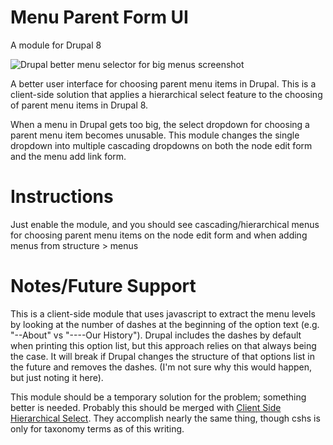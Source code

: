 [menu_parent_form_ui_screenshot]: https://jimkeller.github.io/menu_parent_form_ui/images/drupal-menu-parent-form-ui.png

# Menu Parent Form UI

A module for Drupal 8

![Drupal better menu selector for big menus screenshot][menu_parent_form_ui_screenshot]

A better user interface for choosing parent menu items in Drupal. This is a client-side solution that applies a hierarchical select feature to the choosing of parent menu items in Drupal 8. 

When a menu in Drupal gets too big, the select dropdown for choosing a parent menu item becomes unusable. This module changes the single dropdown into multiple cascading dropdowns on both the node edit form and the menu add link form.

# Instructions

Just enable the module, and you should see cascading/hierarchical menus for choosing parent menu items on the node edit form and when adding menus from structure > menus

# Notes/Future Support

This is a client-side module that uses javascript to extract the menu levels by looking at the number of dashes at the beginning of the option text (e.g. "--About" vs "----Our History"). Drupal includes the dashes by default when printing this option list, but this approach relies on that always being the case. It will break if Drupal changes the structure of that options list in the future and removes the dashes. (I'm not sure why this would happen, but just noting it here).

This module should be a temporary solution for the problem; something better is needed. Probably this should be merged with [Client Side Hierarchical Select](https://www.drupal.org/project/cshs). They accomplish nearly the same thing, though cshs is only for taxonomy terms as of this writing.


